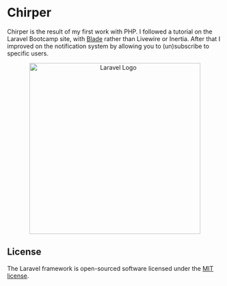 # Chirper

Chirper is the result of my first work with PHP. I followed a tutorial on the Laravel Bootcamp site, with [Blade](https://bootcamp.laravel.com/blade/installation) rather than Livewire or Inertia. After that I improved on the notification system by allowing you to (un)subscribe to specific users.



<p align="center"><a href="https://laravel.com" target="_blank"><img src="https://raw.githubusercontent.com/laravel/art/master/logo-lockup/5%20SVG/2%20CMYK/1%20Full%20Color/laravel-logolockup-cmyk-red.svg" width="400" alt="Laravel Logo"></a></p>

## License

The Laravel framework is open-sourced software licensed under the [MIT license](https://opensource.org/licenses/MIT).

